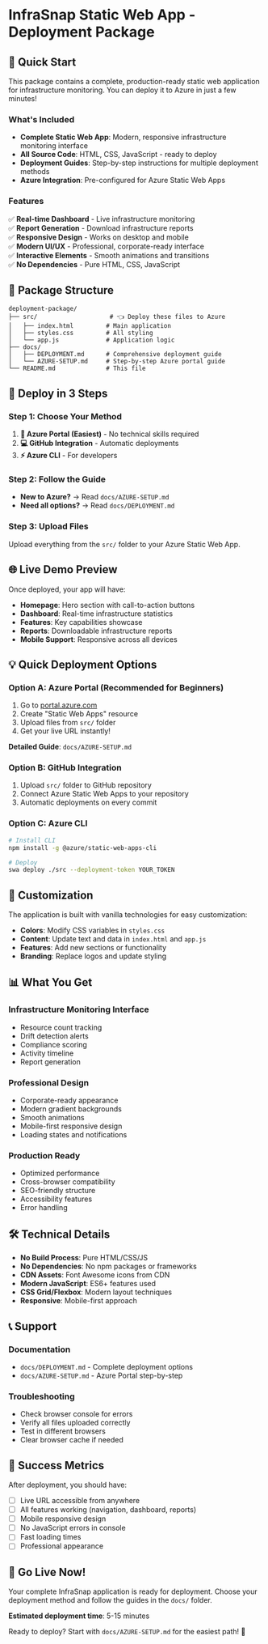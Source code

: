 # InfraSnap Static Web App - Deployment Package

## 🚀 Quick Start

This package contains a complete, production-ready static web application for infrastructure monitoring. You can deploy it to Azure in just a few minutes!

### What's Included

- **Complete Static Web App**: Modern, responsive infrastructure monitoring interface
- **All Source Code**: HTML, CSS, JavaScript - ready to deploy
- **Deployment Guides**: Step-by-step instructions for multiple deployment methods
- **Azure Integration**: Pre-configured for Azure Static Web Apps

### Features

✅ **Real-time Dashboard** - Live infrastructure monitoring  
✅ **Report Generation** - Download infrastructure reports  
✅ **Responsive Design** - Works on desktop and mobile  
✅ **Modern UI/UX** - Professional, corporate-ready interface  
✅ **Interactive Elements** - Smooth animations and transitions  
✅ **No Dependencies** - Pure HTML, CSS, JavaScript  

## 📁 Package Structure

```
deployment-package/
├── src/                    # 👈 Deploy these files to Azure
│   ├── index.html         # Main application
│   ├── styles.css         # All styling
│   └── app.js             # Application logic
├── docs/
│   ├── DEPLOYMENT.md      # Comprehensive deployment guide
│   └── AZURE-SETUP.md     # Step-by-step Azure portal guide
└── README.md              # This file
```

## 🎯 Deploy in 3 Steps

### Step 1: Choose Your Method

1. **🌟 Azure Portal (Easiest)** - No technical skills required
2. **💻 GitHub Integration** - Automatic deployments
3. **⚡ Azure CLI** - For developers

### Step 2: Follow the Guide

- **New to Azure?** → Read `docs/AZURE-SETUP.md`
- **Need all options?** → Read `docs/DEPLOYMENT.md`

### Step 3: Upload Files

Upload everything from the `src/` folder to your Azure Static Web App.

## 🌐 Live Demo Preview

Once deployed, your app will have:

- **Homepage**: Hero section with call-to-action buttons
- **Dashboard**: Real-time infrastructure statistics
- **Features**: Key capabilities showcase  
- **Reports**: Downloadable infrastructure reports
- **Mobile Support**: Responsive across all devices

## 💡 Quick Deployment Options

### Option A: Azure Portal (Recommended for Beginners)

1. Go to [portal.azure.com](https://portal.azure.com)
2. Create "Static Web Apps" resource
3. Upload files from `src/` folder
4. Get your live URL instantly!

**Detailed Guide**: `docs/AZURE-SETUP.md`

### Option B: GitHub Integration

1. Upload `src/` folder to GitHub repository
2. Connect Azure Static Web Apps to your repository
3. Automatic deployments on every commit

### Option C: Azure CLI

```bash
# Install CLI
npm install -g @azure/static-web-apps-cli

# Deploy
swa deploy ./src --deployment-token YOUR_TOKEN
```

## 🔧 Customization

The application is built with vanilla technologies for easy customization:

- **Colors**: Modify CSS variables in `styles.css`
- **Content**: Update text and data in `index.html` and `app.js`
- **Features**: Add new sections or functionality
- **Branding**: Replace logos and update styling

## 📊 What You Get

### Infrastructure Monitoring Interface
- Resource count tracking
- Drift detection alerts
- Compliance scoring
- Activity timeline
- Report generation

### Professional Design
- Corporate-ready appearance
- Modern gradient backgrounds
- Smooth animations
- Mobile-first responsive design
- Loading states and notifications

### Production Ready
- Optimized performance
- Cross-browser compatibility
- SEO-friendly structure
- Accessibility features
- Error handling

## 🛠️ Technical Details

- **No Build Process**: Pure HTML/CSS/JS
- **No Dependencies**: No npm packages or frameworks
- **CDN Assets**: Font Awesome icons from CDN
- **Modern JavaScript**: ES6+ features used
- **CSS Grid/Flexbox**: Modern layout techniques
- **Responsive**: Mobile-first approach

## 📞 Support

### Documentation
- `docs/DEPLOYMENT.md` - Complete deployment options
- `docs/AZURE-SETUP.md` - Azure Portal step-by-step

### Troubleshooting
- Check browser console for errors
- Verify all files uploaded correctly
- Test in different browsers
- Clear browser cache if needed

## 🎉 Success Metrics

After deployment, you should have:

- [ ] Live URL accessible from anywhere
- [ ] All features working (navigation, dashboard, reports)
- [ ] Mobile responsive design
- [ ] No JavaScript errors in console
- [ ] Fast loading times
- [ ] Professional appearance

## 🚀 Go Live Now!

Your complete InfraSnap application is ready for deployment. Choose your deployment method and follow the guides in the `docs/` folder.

**Estimated deployment time**: 5-15 minutes

Ready to deploy? Start with `docs/AZURE-SETUP.md` for the easiest path! 🎊
